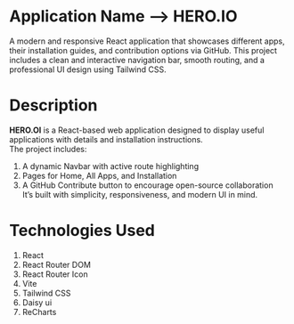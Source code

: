 # Application Name --> HERO.IO
A modern and responsive React application that showcases different apps, their installation guides, and contribution options via GitHub. This project includes a clean and interactive navigation bar, smooth routing, and a professional UI design using Tailwind CSS.


# Description
**HERO.OI** is a React-based web application designed to display useful applications with details and installation instructions.  
The project includes:
1. A dynamic Navbar with active route highlighting  
2. Pages for Home, All Apps, and Installation  
3. A GitHub Contribute button to encourage open-source collaboration  
It’s built with simplicity, responsiveness, and modern UI in mind.


# Technologies Used
1. React
2. React Router DOM
3. React Router Icon
4. Vite
5. Tailwind CSS
6. Daisy ui
7. ReCharts